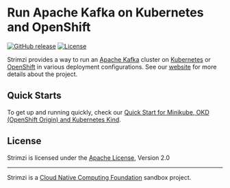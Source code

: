 # Run Apache Kafka on Kubernetes and OpenShift


[![GitHub release](https://img.shields.io/github/release/strimzi/strimzi-kafka-operator.svg)](https://github.com/strimzi/strimzi-kafka-operator/releases/latest)
[![License](https://img.shields.io/badge/license-Apache--2.0-blue.svg)](http://www.apache.org/licenses/LICENSE-2.0)

Strimzi provides a way to run an [Apache Kafka][kafka] cluster on 
[Kubernetes][k8s] or [OpenShift][os] in various deployment configurations.
See our [website][strimzi] for more details about the project.

## Quick Starts

To get up and running quickly, check our [Quick Start for Minikube, OKD (OpenShift Origin) and Kubernetes Kind](https://strimzi.io/quickstarts/). 


## License
Strimzi is licensed under the [Apache License](./LICENSE), Version 2.0

---

Strimzi is a <a href="http://cncf.io">Cloud Native Computing Foundation</a> sandbox project.


[strimzi]: https://strimzi.io "Strimzi"
[kafka]: https://kafka.apache.org "Apache Kafka"
[k8s]: https://kubernetes.io/ "Kubernetes"
[os]: https://www.openshift.com/ "OpenShift"
